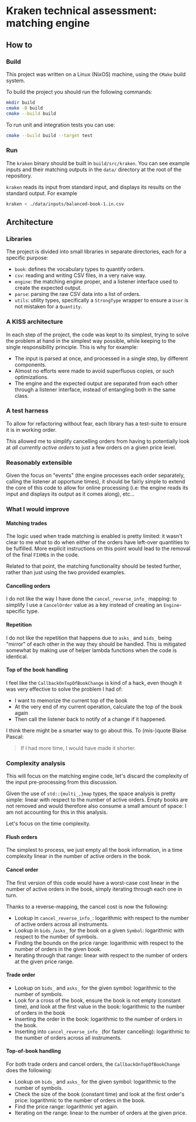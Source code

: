 # Kraken technical assessment: matching engine

## How to

### Build

This project was written on a Linux (NixOS) machine, using the `CMake` build
system.

To build the project you should run the following commands:

```sh
mkdir build
cmake -B build
cmake --build build
```

To run unit and integration tests you can use:

```sh
cmake --build build --target test
```

### Run

The `kraken` binary should be built in `build/src/kraken`. You can see example
inputs and their matching outputs in the `data/` directory at the root of the
repository.

`kraken` reads its input from standard input, and displays its results on
the standard output. For example

```sh
kraken < ./data/inputs/balanced-book-1.in.csv
```

## Architecture

### Libraries

The project is divided into small libraries in separate directories, each for
a specific purpose:

* `book`: defines the vocabulary types to quantify orders.
* `csv`: reading and writing CSV files, in a very naive way.
* `engine`: the matching engine proper, and a listener interface used to create
  the expected output.
* `parse`: parsing the raw CSV data into a list of orders.
* `utils`: utility types, specifically a `StrongType` wrapper to ensure a `User`
  is not mistaken for a `Quantity`.

### A KISS architecture

In each step of the project, the code was kept to its simplest, trying to solve
the problem at hand in the simplest way possible, while keeping to the single
responsibility principle. This is why for example:

* The input is parsed at once, and processed in a single step, by different
  components.
* Almost no efforts were made to avoid superfluous copies, or such
  optimizations.
* The engine and the expected output are separated from each other through a
  listener interface, instead of entangling both in the same class.

### A test harness

To allow for refactoring without fear, each library has a test-suite to ensure
it is in working order.

This allowed me to simplify cancelling orders from having to potentially look
at *all currently active orders* to just a few orders on a given price level.

### Reasonably extensible

Given the focus on "events" (the engine processes each order separately, calling
the listener at opportune times), it should be fairly simple to extend the core
of this code to allow for online processing (i.e: the engine reads its input and
displays its output as it comes along), etc...

### What I would improve

#### Matching trades

The logic used when trade matching is enabled is pretty limited: it wasn't clear
to me what to do when either of the orders have left-over quantities to be
fulfilled. More explicit instructions on this point would lead to the removal of
the final `FIXME`s in the code.

Related to that point, the matching functionality should be tested further,
rather than just using the two provided examples.

#### Cancelling orders

I do not like the way I have done the `cancel_reverse_info_` mapping: to
simplify I use a `CancelOrder` value as a key instead of creating an
`Engine`-specific type.

#### Repetition

I do not like the repetition that happens due to `asks_` and `bids_` being
"mirror" of each other in the way they should be handled. This is mitigated
somewhat by making use of helper lambda functions when the code is identical.

#### Top of the book handling

I feel like the `CallbackOnTopOfBookChange` is kind of a hack, even though it
was very effective to solve the problem I had of:

* I want to memorize the current top of the book
* At the very end of my current operation, calculate the top of the book again
* Then call the listener back to notify of a change if it happened.

I think there might be a smarter way to go about this. To (mis-)quote Blaise
Pascal:

> If I had more time, I would have made it shorter.

### Complexity analysis

This will focus on the matching engine code, let's discard the complexity of
the input pre-processing from this discussion.

Given the use of `std::{multi_,}map` types, the space analysis is pretty simple:
linear with respect to the number of active orders. Empty books are not removed
and would therefore also consume a small amount of space: I am not accounting
for this in this analysis.

Let's focus on the time complexity.

#### Flush orders

The simplest to process, we just empty all the book information, in a time
complexity linear in the number of active orders in the book.

#### Cancel order

The first version of this code would have a worst-case cost linear in the
number of active orders in the book, simply iterating through each one in turn.

Thanks to a reverse-mapping, the cancel cost is now the following:

* Lookup in `cancel_reverse_info_`: logarithmic with respect to the number of
  active orders across all instruments.
* Lookup in `bids_`/`asks_` for the book on a given `Symbol`: logarithmic with
  respect to the number of symbols.
* Finding the bounds on the price range: logarithmic with respect to the number
  of orders in the given book.
* Iterating through that range: linear with respect to the number of orders
  at the given price range.

#### Trade order

* Lookup on `bids_` and `asks_` for the given symbol: logarithmic to the number
  of symbols.
* Look for a cross of the book, ensure the book is not empty (constant time),
  and look at the first value in the book: logarithmic to the number of orders
  in the book
* Inserting the order in the book: logarithmic to the number of orders in the
  book.
* Inserting into `cancel_reverse_info_` (for faster cancelling): logarithmic
  to the number of orders across all instruments.

#### Top-of-book handling

For both trade orders and cancel orders, the `CallbackOnTopOfBookChange` does
the following:

* Lookup on `bids_` and `asks_` for the given symbol: logarithmic to the number
  of symbols.
* Check the size of the book (constant time) and look at the first order's
  price: logarithmic to the number of orders in the book.
* Find the price range: logarithmic yet again.
* Iterating on the range: linear to the number of orders at the given price.

